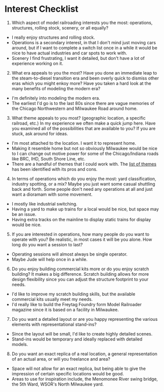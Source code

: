 # Interest Checklist
1. Which aspect of model railroading interests you the most: operations, structures, rolling stock, scenery, or all equally?
  * I really enjoy structures and rolling stock.
  * Operations is a secondary interest, in that I don't mind just moving cars around, but if I want to complete a switch list once in a while it would be nice to have actual industries and car spots to work with.
  * Scenery I find frustrating, I want it detailed, but don't have a lot of experience working on it.

2. What era appeals to you the most?  Have you done an immediate leap to the steam-to-diesel transition era and been overly quick to dismiss other eras which you might enkoy more?  Have you taken a hard look at the many benefits of modeling the modern era?
  * I'm definitely into modeling the modern era.
  * The earliest I'd go is to the last 80s since there are vague memories of the Chicago Northwestern and Milwaukee Road around home.

3. What theme appeals to you most?  (geographic location, a specific railroad, etc.)  In my experience we often make a quick jump here.  Have you examined all of the possibilities that are available to you?  If you are stuck, ask around for ideas.
  * I'm most attached to the location.  I want it to represent home.
  * Making it resemble home but not so obviously Milwaukee would be nice to I can change out motive power for some of the Chicago/Indiana roads like BRC, IHD, South Shore Line, etc.
  * There are a handful of themes that I could work with.  The [list of themes]("theme_list.md") has been identified with its pros and cons.

4. In terms of operations which do you enjoy the most: yard classification, industry spotting, or a mix?  Maybe you just want some casual shuttling back and forth.  Some people don't need any operations at all and just want a dioramam with some movement.
  * I mostly like industrial switching.
  * Having a yard to make up trains for a local would be nice, but space may be an issue.
  * Having extra tracks on the mainline to display static trains for display would be nice.

5. If you are interested in operations, how many people do you want to operate with you?  Be realistic, in most cases it will be you alone.  How long do you want a session to last?
  * Operating sessions will almost always be single operator.
  * Maybe Jude will help once in a while.

6. Do you enjoy building commercial kits more or do you enjoy scratch building?  It makes a big difference.  Scratch building allows for more design flexibility since you can adjust the structure footprint to your needs.
  * I'd like to improve my scratch building skills, but the available commercial kits usually meet my needs.
  * I'd really like to build the Freytag Foundry form Model Railroader magazine since it is based on a facility in Milwaukee.

7. Do you want a detailed layout or are you happy representing the various elements with representational stand-ins?
  * Since the layout will be small, I'd like to create highly detailed scenes.
  * Stand-ins would be temporary and ideally replaced with detailed models.

8. Do you want an exact replica of a real location, a general representation of an actual area, or will you freelance and area?
  * Space will not allow for an exact replica, but being able to give the impression of certain specific locations would be good.
  * Areas to use for inspiration include, the Menomonee River swing bridge, the 5th Ward, WSOR's North Milwaukee yard.